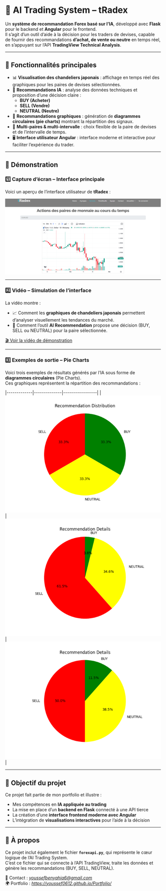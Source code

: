 # 🧠 AI Trading System – tRadex  

Un **système de recommandation Forex basé sur l’IA**, développé avec **Flask** pour le backend et **Angular** pour le frontend.  
Il s’agit d’un outil d’aide à la décision pour les traders de devises, capable de fournir des recommandations **d’achat, de vente ou neutre** en temps réel, en s’appuyant sur l’API **TradingView Technical Analysis**.  

---

## 🚀 Fonctionnalités principales  

- 📊 **Visualisation des chandeliers japonais** : affichage en temps réel des graphiques pour les paires de devises sélectionnées.  
- 🤖 **Recommandations IA** : analyse des données techniques et proposition d’une décision claire :  
  - **BUY (Acheter)**  
  - **SELL (Vendre)**  
  - **NEUTRAL (Neutre)**  
- 🎯 **Recommandations graphiques** : génération de **diagrammes circulaires (pie charts)** montrant la répartition des signaux.  
- 🔄 **Multi-paires & multi-intervalle** : choix flexible de la paire de devises et de l’intervalle de temps.  
- 🖥️ **Interface utilisateur Angular** : interface moderne et interactive pour faciliter l’expérience du trader.  

---

## 🎥 Démonstration  

### 1️⃣ Capture d’écran – Interface principale  
Voici un aperçu de l’interface utilisateur de **tRadex** :  

![Interface principale](TRadex.png)  

---

### 2️⃣ Vidéo – Simulation de l’interface  
La vidéo montre :  
- 📈 Comment les **graphiques de chandeliers japonais** permettent d’analyser visuellement les tendances du marché.  
- 🤖 Comment l’outil **AI Recommendation** propose une décision (BUY, SELL ou NEUTRAL) pour la paire sélectionnée.  

[🎬 Voir la vidéo de démonstration](tradex_vid.mp4)  

---

### 3️⃣ Exemples de sortie – Pie Charts  
Voici trois exemples de résultats générés par l’IA sous forme de **diagrammes circulaires** (Pie Charts).  
Ces graphiques représentent la répartition des recommandations :  

|-------------|--------------|-----------------|
| ![Résultat BUY](chart_1_simulation.png) | ![Résultat SELL](chart_2_simulation.png) | ![Résultat NEUTRAL](chart_3_simulation.png) |  

---

## 🎯 Objectif du projet  

Ce projet fait partie de mon portfolio et illustre :  
- Mes compétences en **IA appliquée au trading**  
- La mise en place d’un **backend en Flask** connecté à une API tierce  
- La création d’une **interface frontend moderne avec Angular**  
- L’intégration de **visualisations interactives** pour l’aide à la décision  

---
## 📌 À propos  

Ce projet inclut également le fichier **`forexapi.py`**, qui représente le cœur logique de l’AI Trading System.  
C’est ce fichier qui se connecte à l’API TradingView, traite les données et génère les recommandations (BUY, SELL, NEUTRAL).  

📧 Contact : *youssefbenyahia6@gmail.com*  
🌍 Portfolio : *https://youssef0612.github.io/Portfolio/*  

